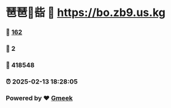 # 琶琶🔭啙 :link: https://bo.zb9.us.kg 
### :page_facing_up: [162](https://bo.zb9.us.kg/tag.html) 
### :speech_balloon: 2 
### :hibiscus: 418548 
### :alarm_clock: 2025-02-13 18:28:05 
### Powered by :heart: [Gmeek](https://github.com/Meekdai/Gmeek)
